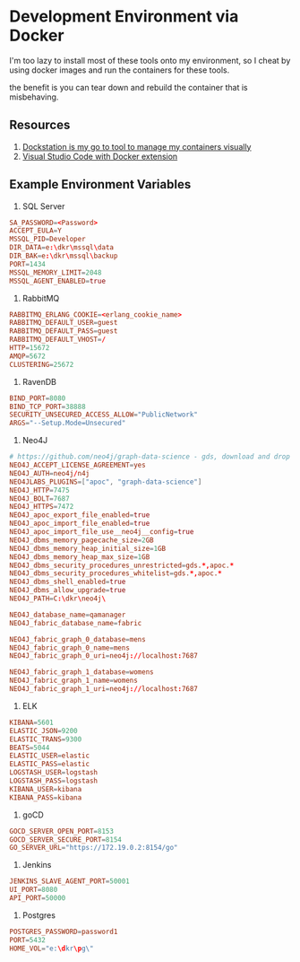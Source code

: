 # Development Environment via Docker

I'm too lazy to install most of these tools onto my environment, so I cheat by using docker images and run the containers for these tools.

the benefit is you can tear down and rebuild the container that is misbehaving.

## Resources

1. [Dockstation is my go to tool to manage my containers visually](https://dockstation.io/)
1. [Visual Studio Code with Docker extension](https://marketplace.visualstudio.com/items?itemName=ms-azuretools.vscode-docker)

## Example Environment Variables

1. SQL Server

```conf
SA_PASSWORD=<Password>
ACCEPT_EULA=Y
MSSQL_PID=Developer
DIR_DATA=e:\dkr\mssql\data
DIR_BAK=e:\dkr\mssql\backup
PORT=1434
MSSQL_MEMORY_LIMIT=2048
MSSQL_AGENT_ENABLED=true
```

1. RabbitMQ

```conf
RABBITMQ_ERLANG_COOKIE=<erlang_cookie_name>
RABBITMQ_DEFAULT_USER=guest
RABBITMQ_DEFAULT_PASS=guest
RABBITMQ_DEFAULT_VHOST=/
HTTP=15672
AMQP=5672
CLUSTERING=25672
```

1. RavenDB

```conf
BIND_PORT=8080
BIND_TCP_PORT=38888
SECURITY_UNSECURED_ACCESS_ALLOW="PublicNetwork"
ARGS="--Setup.Mode=Unsecured"
```

1. Neo4J

```conf
# https://github.com/neo4j/graph-data-science - gds, download and drop to plugins
NEO4J_ACCEPT_LICENSE_AGREEMENT=yes
NEO4J_AUTH=neo4j/n4j
NEO4JLABS_PLUGINS=["apoc", "graph-data-science"]
NEO4J_HTTP=7475
NEO4J_BOLT=7687
NEO4J_HTTPS=7472
NEO4J_apoc_export_file_enabled=true
NEO4J_apoc_import_file_enabled=true
NEO4J_apoc_import_file_use__neo4j__config=true
NEO4J_dbms_memory_pagecache_size=2GB
NEO4J_dbms_memory_heap_initial_size=1GB
NEO4J_dbms_memory_heap_max_size=1GB
NEO4J_dbms_security_procedures_unrestricted=gds.*,apoc.*
NEO4J_dbms_security_procedures_whitelist=gds.*,apoc.*
NEO4J_dbms_shell_enabled=true
NEO4J_dbms_allow_upgrade=true
NEO4J_PATH=C:\dkr\neo4j\

NEO4J_database_name=qamanager
NEO4J_fabric_database_name=fabric

NEO4J_fabric_graph_0_database=mens
NEO4J_fabric_graph_0_name=mens
NEO4J_fabric_graph_0_uri=neo4j://localhost:7687

NEO4J_fabric_graph_1_database=womens
NEO4J_fabric_graph_1_name=womens
NEO4J_fabric_graph_1_uri=neo4j://localhost:7687
```

1. ELK

```conf
KIBANA=5601
ELASTIC_JSON=9200
ELASTIC_TRANS=9300
BEATS=5044
ELASTIC_USER=elastic
ELASTIC_PASS=elastic
LOGSTASH_USER=logstash
LOGSTASH_PASS=logstash
KIBANA_USER=kibana
KIBANA_PASS=kibana
```

1. goCD

```conf
GOCD_SERVER_OPEN_PORT=8153
GOCD_SERVER_SECURE_PORT=8154
GO_SERVER_URL="https://172.19.0.2:8154/go"
```

1. Jenkins

```conf
JENKINS_SLAVE_AGENT_PORT=50001
UI_PORT=8080
API_PORT=50000
```

1. Postgres

```conf
POSTGRES_PASSWORD=password1
PORT=5432
HOME_VOL="e:\dkr\pg\"
```
